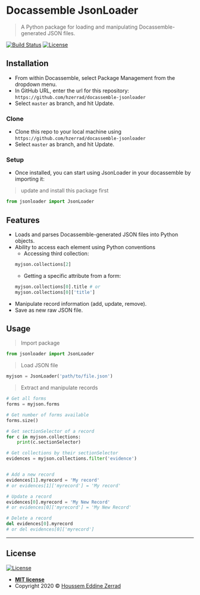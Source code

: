 # Docassemble JsonLoader

> A Python package for loading and manipulating Docassemble-generated JSON files.

[![Build Status](http://img.shields.io/travis/badges/badgerbadgerbadger.svg?style=flat-square)](https://travis-ci.org/badges/badgerbadgerbadger)  [![License](http://img.shields.io/:license-mit-blue.svg?style=flat-square)](http://badges.mit-license.org)

## Installation

- From within Docassemble, select Package Management from the dropdown menu.
- In GitHub URL, enter the url for this repository: `https://github.com/hzerrad/docassemble-jsonloader`
- Select `master` as branch, and hit Update. 

### Clone

- Clone this repo to your local machine using `https://github.com/hzerrad/docassemble-jsonloader`
- Select `master` as branch, and hit Update. 

### Setup

- Once installed, you can start using JsonLoader in your docassemble by importing it:

> update and install this package first

```python
from jsonloader import JsonLoader
```

## Features
- Loads and parses Docassemble-generated JSON files into Python objects.
- Ability to access each element using Python conventions
    - Accessing third collection:
    ```python
    myjson.collections[2]
  ```
    - Getting a specific attribute from a form:
    ```python
  myjson.collections[0].title # or
  myjson.collections[0]['title']
  ```
- Manipulate record information (add, update, remove).
- Save as new raw JSON file.

## Usage
> Import package
```python
from jsonloader import JsonLoader
```
> Load JSON file
```python
myjson = JsonLoader('path/to/file.json')
```

> Extract and manipulate records
```python
# Get all forms
forms = myjson.forms

# Get number of forms available
forms.size()

# Get sectionSelector of a record
for c in myjson.collections:
    print(c.sectionSelector)

# Get collections by their sectionSelector
evidences = myjson.collections.filter('evidence')


# Add a new record
evidences[1].myrecord = 'My record'
# or evidences[1]['myrecord'] = 'My record'

# Update a record
evidences[0].myrecord = 'My New Record'
# or evidences[0]['myrecord'] = 'My New Record'

# Delete a record
del evidences[0].myrecord
# or del evidences[0]['myrecord'] 


```
---

## License

[![License](http://img.shields.io/:license-mit-blue.svg?style=flat-square)](http://badges.mit-license.org)

- **[MIT license](http://opensource.org/licenses/mit-license.php)**
- Copyright 2020 © <a href="https://github.com/hzerrad">Houssem Eddine Zerrad</a>
